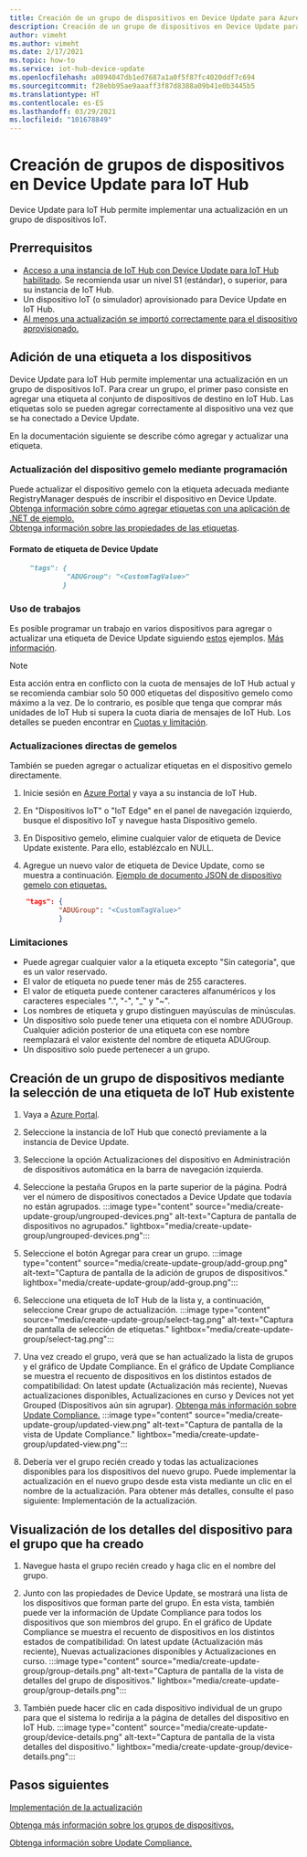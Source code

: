 ```yaml
---
title: Creación de un grupo de dispositivos en Device Update para Azure IoT Hub | Microsoft Docs
description: Creación de un grupo de dispositivos en Device Update para Azure IoT Hub
author: vimeht
ms.author: vimeht
ms.date: 2/17/2021
ms.topic: how-to
ms.service: iot-hub-device-update
ms.openlocfilehash: a0894047db1ed7687a1a0f5f87fc4020ddf7c694
ms.sourcegitcommit: f28ebb95ae9aaaff3f87d8388a09b41e0b3445b5
ms.translationtype: HT
ms.contentlocale: es-ES
ms.lasthandoff: 03/29/2021
ms.locfileid: "101678849"
---
```

# <a name="create-device-groups-in-device-update-for-iot-hub"></a>Creación de grupos de dispositivos en Device Update para IoT Hub
Device Update para IoT Hub permite implementar una actualización en un grupo de dispositivos IoT.

## <a name="prerequisites"></a>Prerrequisitos

* [Acceso a una instancia de IoT Hub con Device Update para IoT Hub habilitado](create-device-update-account.md). Se recomienda usar un nivel S1 (estándar), o superior, para su instancia de IoT Hub. 
* Un dispositivo IoT (o simulador) aprovisionado para Device Update en IoT Hub.
* [Al menos una actualización se importó correctamente para el dispositivo aprovisionado.](import-update.md)

## <a name="add-a-tag-to-your-devices"></a>Adición de una etiqueta a los dispositivos  

Device Update para IoT Hub permite implementar una actualización en un grupo de dispositivos IoT. Para crear un grupo, el primer paso consiste en agregar una etiqueta al conjunto de dispositivos de destino en IoT Hub. Las etiquetas solo se pueden agregar correctamente al dispositivo una vez que se ha conectado a Device Update.

En la documentación siguiente se describe cómo agregar y actualizar una etiqueta.

### <a name="programmatically-update-device-twin"></a>Actualización del dispositivo gemelo mediante programación

Puede actualizar el dispositivo gemelo con la etiqueta adecuada mediante RegistryManager después de inscribir el dispositivo en Device Update. 
[Obtenga información sobre cómo agregar etiquetas con una aplicación de .NET de ejemplo.](../iot-hub/iot-hub-csharp-csharp-twin-getstarted.md)  
[Obtenga información sobre las propiedades de las etiquetas](../iot-hub/iot-hub-devguide-device-twins.md#tags-and-properties-format).

#### <a name="device-update-tag-format"></a>Formato de etiqueta de Device Update

```markdown
     "tags": {
              "ADUGroup": "<CustomTagValue>"
             }
```

### <a name="using-jobs"></a>Uso de trabajos

Es posible programar un trabajo en varios dispositivos para agregar o actualizar una etiqueta de Device Update siguiendo [estos](../iot-hub/iot-hub-devguide-jobs.md) ejemplos. [Más información](../iot-hub/iot-hub-csharp-csharp-schedule-jobs.md).

  > [!NOTE] 
  > Esta acción entra en conflicto con la cuota de mensajes de IoT Hub actual y se recomienda cambiar solo 50 000 etiquetas del dispositivo gemelo como máximo a la vez. De lo contrario, es posible que tenga que comprar más unidades de IoT Hub si supera la cuota diaria de mensajes de IoT Hub. Los detalles se pueden encontrar en [Cuotas y limitación](../iot-hub/iot-hub-devguide-quotas-throttling.md#quotas-and-throttling).

### <a name="direct-twin-updates"></a>Actualizaciones directas de gemelos

También se pueden agregar o actualizar etiquetas en el dispositivo gemelo directamente.

1. Inicie sesión en [Azure Portal](https://portal.azure.com) y vaya a su instancia de IoT Hub.

2. En "Dispositivos IoT" o "IoT Edge" en el panel de navegación izquierdo, busque el dispositivo IoT y navegue hasta Dispositivo gemelo.

3. En Dispositivo gemelo, elimine cualquier valor de etiqueta de Device Update existente. Para ello, establézcalo en NULL.

4. Agregue un nuevo valor de etiqueta de Device Update, como se muestra a continuación. [Ejemplo de documento JSON de dispositivo gemelo con etiquetas.](../iot-hub/iot-hub-devguide-device-twins.md#device-twins)

```JSON
    "tags": {
            "ADUGroup": "<CustomTagValue>"
            }
```

### <a name="limitations"></a>Limitaciones

* Puede agregar cualquier valor a la etiqueta excepto "Sin categoría", que es un valor reservado.
* El valor de etiqueta no puede tener más de 255 caracteres.
* El valor de etiqueta puede contener caracteres alfanuméricos y los caracteres especiales ".", "-", "_" y "~".
* Los nombres de etiqueta y grupo distinguen mayúsculas de minúsculas.
* Un dispositivo solo puede tener una etiqueta con el nombre ADUGroup. Cualquier adición posterior de una etiqueta con ese nombre reemplazará el valor existente del nombre de etiqueta ADUGroup.
* Un dispositivo solo puede pertenecer a un grupo.

## <a name="create-a-device-group-by-selecting-an-existing-iot-hub-tag"></a>Creación de un grupo de dispositivos mediante la selección de una etiqueta de IoT Hub existente

1. Vaya a [Azure Portal](https://portal.azure.com).

2. Seleccione la instancia de IoT Hub que conectó previamente a la instancia de Device Update.

3. Seleccione la opción Actualizaciones del dispositivo en Administración de dispositivos automática en la barra de navegación izquierda.

4. Seleccione la pestaña Grupos en la parte superior de la página. Podrá ver el número de dispositivos conectados a Device Update que todavía no están agrupados.
   :::image type="content" source="media/create-update-group/ungrouped-devices.png" alt-text="Captura de pantalla de dispositivos no agrupados." lightbox="media/create-update-group/ungrouped-devices.png":::

5. Seleccione el botón Agregar para crear un grupo.
   :::image type="content" source="media/create-update-group/add-group.png" alt-text="Captura de pantalla de la adición de grupos de dispositivos." lightbox="media/create-update-group/add-group.png":::

6. Seleccione una etiqueta de IoT Hub de la lista y, a continuación, seleccione Crear grupo de actualización.
   :::image type="content" source="media/create-update-group/select-tag.png" alt-text="Captura de pantalla de selección de etiquetas." lightbox="media/create-update-group/select-tag.png":::

7. Una vez creado el grupo, verá que se han actualizado la lista de grupos y el gráfico de Update Compliance.  En el gráfico de Update Compliance se muestra el recuento de dispositivos en los distintos estados de compatibilidad: On latest update (Actualización más reciente), Nuevas actualizaciones disponibles, Actualizaciones en curso y Devices not yet Grouped (Dispositivos aún sin agrupar). [Obtenga más información sobre Update Compliance.](device-update-compliance.md)
   :::image type="content" source="media/create-update-group/updated-view.png" alt-text="Captura de pantalla de la vista de Update Compliance." lightbox="media/create-update-group/updated-view.png":::

8. Debería ver el grupo recién creado y todas las actualizaciones disponibles para los dispositivos del nuevo grupo. Puede implementar la actualización en el nuevo grupo desde esta vista mediante un clic en el nombre de la actualización. Para obtener más detalles, consulte el paso siguiente: Implementación de la actualización.

## <a name="view-device-details-for-the-group-you-created"></a>Visualización de los detalles del dispositivo para el grupo que ha creado

1. Navegue hasta el grupo recién creado y haga clic en el nombre del grupo.

2. Junto con las propiedades de Device Update, se mostrará una lista de los dispositivos que forman parte del grupo. En esta vista, también puede ver la información de Update Compliance para todos los dispositivos que son miembros del grupo. En el gráfico de Update Compliance se muestra el recuento de dispositivos en los distintos estados de compatibilidad: On latest update (Actualización más reciente), Nuevas actualizaciones disponibles y Actualizaciones en curso.
   :::image type="content" source="media/create-update-group/group-details.png" alt-text="Captura de pantalla de la vista de detalles del grupo de dispositivos." lightbox="media/create-update-group/group-details.png":::

3. También puede hacer clic en cada dispositivo individual de un grupo para que el sistema lo redirija a la página de detalles del dispositivo en IoT Hub.
   :::image type="content" source="media/create-update-group/device-details.png" alt-text="Captura de pantalla de la vista detalles del dispositivo." lightbox="media/create-update-group/device-details.png":::

## <a name="next-steps"></a>Pasos siguientes 

[Implementación de la actualización](deploy-update.md)

[Obtenga más información sobre los grupos de dispositivos.](device-update-groups.md)

[Obtenga información sobre Update Compliance.](device-update-compliance.md)
